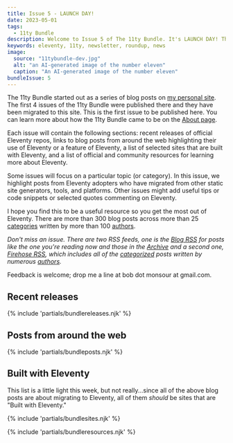 ```yaml
---
title: Issue 5 - LAUNCH DAY!
date: 2023-05-01
tags:
  - 11ty Bundle
description: Welcome to Issue 5 of The 11ty Bundle. It's LAUNCH DAY! The site includes resources for all things Eleventy. Read on to learn more.
keywords: eleventy, 11ty, newsletter, roundup, news
image:
  source: "11tybundle-dev.jpg"
  alt: "an AI-generated image of the number eleven"
  caption: "An AI-generated image of the number eleven"
bundleIssue: 5
---
```


The 11ty Bundle started out as a series of blog posts on [my personal site](https://www.bobmonsour.com/). The first 4 issues of the 11ty Bundle were published there and they have been migrated to this site. This is the first issue to be published here. You can learn more about how the 11ty Bundle came to be on the [About page](/about/).

Each issue will contain the following sections: recent releases of official Eleventy repos, links to blog posts from around the web highlighting their use of Eleventy or a feature of Eleventy, a list of selected sites that are built with Eleventy, and a list of official and community resources for learning more about Eleventy.

Some issues will focus on a particular topic (or category). In this issue, we highlight posts from Eleventy adopters who have migrated from other static site generators, tools, and platforms. Other issues might add useful tips or code snippets or selected quotes commenting on Eleventy.

I hope you find this to be a useful resource so you get the most out of Eleventy. There are more than 300 blog posts across more than 25 [categories](/categories/) written by more than 100 [authors](/authors/).

_Don't miss an issue. There are two RSS feeds, one is the [Blog RSS](/feed.xml) for posts like the one you're reading now and those in the [Archive](/archive) and a second one, [Firehose RSS](/firehosefeed.xml), which includes all of the [categorized](/categories/) posts written by numerous [authors](/authors/)._

Feedback is welcome; drop me a line at bob dot monsour at gmail.com.

## Recent releases

{% include 'partials/bundlereleases.njk' %}

## Posts from around the web

{% include 'partials/bundleposts.njk' %}

## Built with Eleventy

This list is a little light this week, but not really...since all of the above blog posts are about migrating to Eleventy, all of them _should_ be sites that are "Built with Eleventy."

{% include 'partials/bundlesites.njk' %}

{% include 'partials/bundleresources.njk' %}
